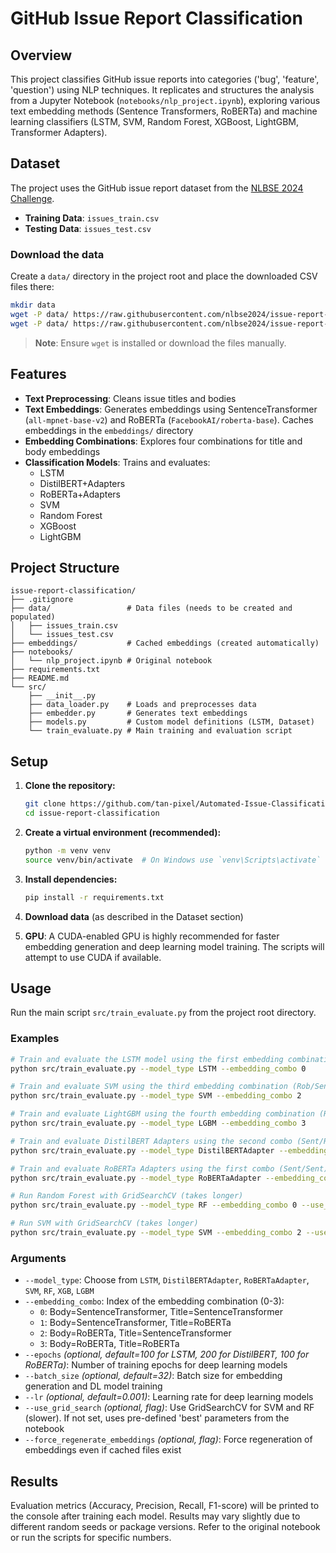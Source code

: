 # GitHub Issue Report Classification

## Overview

This project classifies GitHub issue reports into categories ('bug', 'feature', 'question') using NLP techniques. It replicates and structures the analysis from a Jupyter Notebook (`notebooks/nlp_project.ipynb`), exploring various text embedding methods (Sentence Transformers, RoBERTa) and machine learning classifiers (LSTM, SVM, Random Forest, XGBoost, LightGBM, Transformer Adapters).

## Dataset

The project uses the GitHub issue report dataset from the [NLBSE 2024 Challenge](https://nlbse2024.github.io/tools/).

- **Training Data**: `issues_train.csv`
- **Testing Data**: `issues_test.csv`

### Download the data

Create a `data/` directory in the project root and place the downloaded CSV files there:

```bash
mkdir data
wget -P data/ https://raw.githubusercontent.com/nlbse2024/issue-report-classification/main/data/issues_train.csv
wget -P data/ https://raw.githubusercontent.com/nlbse2024/issue-report-classification/main/data/issues_test.csv
```

> **Note**: Ensure `wget` is installed or download the files manually.

## Features

- **Text Preprocessing**: Cleans issue titles and bodies
- **Text Embeddings**: Generates embeddings using SentenceTransformer (`all-mpnet-base-v2`) and RoBERTa (`FacebookAI/roberta-base`). Caches embeddings in the `embeddings/` directory
- **Embedding Combinations**: Explores four combinations for title and body embeddings
- **Classification Models**: Trains and evaluates:
  - LSTM
  - DistilBERT+Adapters
  - RoBERTa+Adapters
  - SVM
  - Random Forest
  - XGBoost
  - LightGBM

## Project Structure

```
issue-report-classification/
├── .gitignore
├── data/                 # Data files (needs to be created and populated)
│   ├── issues_train.csv
│   └── issues_test.csv
├── embeddings/           # Cached embeddings (created automatically)
├── notebooks/
│   └── nlp_project.ipynb # Original notebook
├── requirements.txt
├── README.md
└── src/
    ├── __init__.py
    ├── data_loader.py    # Loads and preprocesses data
    ├── embedder.py       # Generates text embeddings
    ├── models.py         # Custom model definitions (LSTM, Dataset)
    └── train_evaluate.py # Main training and evaluation script
```

## Setup

1. **Clone the repository:**

   ```bash
   git clone https://github.com/tan-pixel/Automated-Issue-Classification.git
   cd issue-report-classification
   ```

2. **Create a virtual environment (recommended):**

   ```bash
   python -m venv venv
   source venv/bin/activate  # On Windows use `venv\Scripts\activate`
   ```

3. **Install dependencies:**

   ```bash
   pip install -r requirements.txt
   ```

4. **Download data** (as described in the Dataset section)

5. **GPU**: A CUDA-enabled GPU is highly recommended for faster embedding generation and deep learning model training. The scripts will attempt to use CUDA if available.

## Usage

Run the main script `src/train_evaluate.py` from the project root directory.

### Examples

```bash
# Train and evaluate the LSTM model using the first embedding combination (Sent/Sent)
python src/train_evaluate.py --model_type LSTM --embedding_combo 0

# Train and evaluate SVM using the third embedding combination (Rob/Sent)
python src/train_evaluate.py --model_type SVM --embedding_combo 2

# Train and evaluate LightGBM using the fourth embedding combination (Rob/Rob)
python src/train_evaluate.py --model_type LGBM --embedding_combo 3

# Train and evaluate DistilBERT Adapters using the second combo (Sent/Rob)
python src/train_evaluate.py --model_type DistilBERTAdapter --embedding_combo 1 --epochs 50

# Train and evaluate RoBERTa Adapters using the first combo (Sent/Sent)
python src/train_evaluate.py --model_type RoBERTaAdapter --embedding_combo 0 --epochs 30

# Run Random Forest with GridSearchCV (takes longer)
python src/train_evaluate.py --model_type RF --embedding_combo 0 --use_grid_search

# Run SVM with GridSearchCV (takes longer)
python src/train_evaluate.py --model_type SVM --embedding_combo 2 --use_grid_search
```

### Arguments

- `--model_type`: Choose from `LSTM`, `DistilBERTAdapter`, `RoBERTaAdapter`, `SVM`, `RF`, `XGB`, `LGBM`
- `--embedding_combo`: Index of the embedding combination (0-3):
  - `0`: Body=SentenceTransformer, Title=SentenceTransformer
  - `1`: Body=SentenceTransformer, Title=RoBERTa
  - `2`: Body=RoBERTa, Title=SentenceTransformer
  - `3`: Body=RoBERTa, Title=RoBERTa
- `--epochs` *(optional, default=100 for LSTM, 200 for DistilBERT, 100 for RoBERTa)*: Number of training epochs for deep learning models
- `--batch_size` *(optional, default=32)*: Batch size for embedding generation and DL model training
- `--lr` *(optional, default=0.001)*: Learning rate for deep learning models
- `--use_grid_search` *(optional, flag)*: Use GridSearchCV for SVM and RF (slower). If not set, uses pre-defined 'best' parameters from the notebook
- `--force_regenerate_embeddings` *(optional, flag)*: Force regeneration of embeddings even if cached files exist

## Results

Evaluation metrics (Accuracy, Precision, Recall, F1-score) will be printed to the console after training each model. Results may vary slightly due to different random seeds or package versions. Refer to the original notebook or run the scripts for specific numbers.